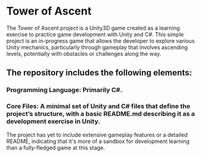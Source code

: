 # Tower of Ascent
The Tower of Ascent project is a Unity3D game created as a learning exercise to practice game development with Unity and C#. This simple project is an in-progress game that allows the developer to explore various Unity mechanics, particularly through gameplay that involves ascending levels, potentially with obstacles or challenges along the way.

## The repository includes the following elements:
### Programming Language: Primarily C#.
### Core Files: A minimal set of Unity and C# files that define the project’s structure, with a basic README.md describing it as a development exercise in Unity.

The project has yet to include extensive gameplay features or a detailed README, indicating that it's more of a sandbox for development learning than a fully-fledged game at this stage.
